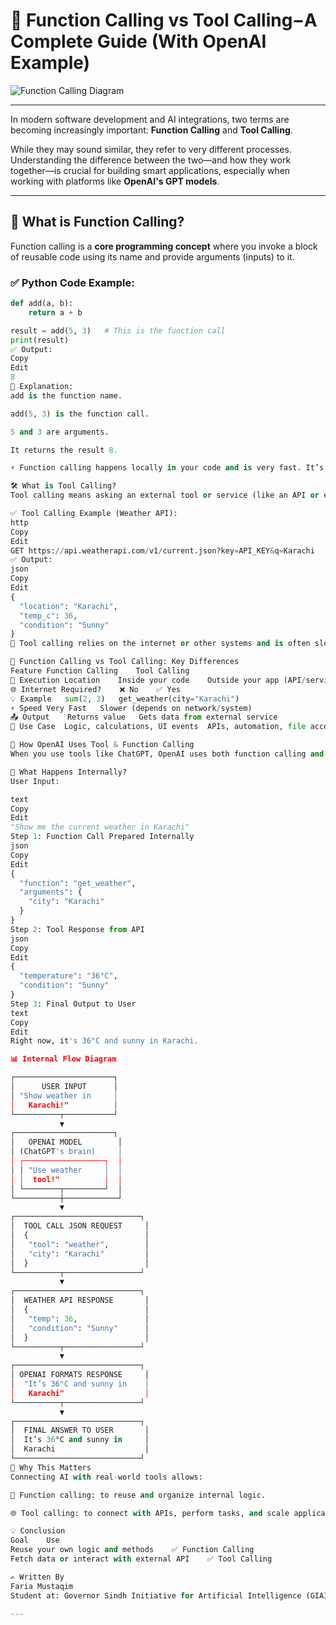 # 🔧 Function Calling vs Tool Calling – A Complete Guide (With OpenAI Example)

![Function Calling Diagram](https://miro.medium.com/v2/resize:fit:1400/format:webp/1*WbZg0zFExFiNRYfO5nYe9A.png)


---

In modern software development and AI integrations, two terms are becoming increasingly important: **Function Calling** and **Tool Calling**.

While they may sound similar, they refer to very different processes. Understanding the difference between the two—and how they work together—is crucial for building smart applications, especially when working with platforms like **OpenAI's GPT models**.

---

## 📌 What is Function Calling?

Function calling is a **core programming concept** where you invoke a block of reusable code using its name and provide arguments (inputs) to it.

### ✅ Python Code Example:

```python
def add(a, b):
    return a + b

result = add(5, 3)   # This is the function call
print(result)
✅ Output:
Copy
Edit
8
🔎 Explanation:
add is the function name.

add(5, 3) is the function call.

5 and 3 are arguments.

It returns the result 8.

⚡ Function calling happens locally in your code and is very fast. It’s used for logic, calculations, and handling actions inside apps.

🛠️ What is Tool Calling?
Tool calling means asking an external tool or service (like an API or executable program) to do something for your app.

✅ Tool Calling Example (Weather API):
http
Copy
Edit
GET https://api.weatherapi.com/v1/current.json?key=API_KEY&q=Karachi
✅ Output:
json
Copy
Edit
{
  "location": "Karachi",
  "temp_c": 36,
  "condition": "Sunny"
}
📡 Tool calling relies on the internet or other systems and is often slower than function calling. It’s used to fetch real-world data, send emails, access cloud tools, etc.

🔁 Function Calling vs Tool Calling: Key Differences
Feature	Function Calling	Tool Calling
📍 Execution Location	Inside your code	Outside your app (API/service)
🌐 Internet Required?	❌ No	✅ Yes
💡 Example	sum(2, 3)	get_weather(city="Karachi")
⚡ Speed	Very Fast	Slower (depends on network/system)
📤 Output	Returns value	Gets data from external service
🧠 Use Case	Logic, calculations, UI events	APIs, automation, file access, data

🤖 How OpenAI Uses Tool & Function Calling
When you use tools like ChatGPT, OpenAI uses both function calling and tool calling behind the scenes.

🧠 What Happens Internally?
User Input:

text
Copy
Edit
"Show me the current weather in Karachi"
Step 1: Function Call Prepared Internally
json
Copy
Edit
{
  "function": "get_weather",
  "arguments": {
    "city": "Karachi"
  }
}
Step 2: Tool Response from API
json
Copy
Edit
{
  "temperature": "36°C",
  "condition": "Sunny"
}
Step 3: Final Output to User
text
Copy
Edit
Right now, it's 36°C and sunny in Karachi.

📊 Internal Flow Diagram

┌──────────────────────┐
│      USER INPUT      │
│ "Show weather in     │
│   Karachi!"          │
└──────────┬───────────┘
           ▼
┌──────────────────────┐
│   OPENAI MODEL        │
│ (ChatGPT's brain)     │
│ ┌──────────────────┐  │
│ │ "Use weather     │  │
│ │  tool!"          │  │
│ └────────┬─────────┘  │
└──────────┼────────────┘
           ▼
┌────────────────────────────┐
│  TOOL CALL JSON REQUEST     │
│  {                          │
│   "tool": "weather",        │
│   "city": "Karachi"         │
│  }                          │
└──────────┬─────────────────┘
           ▼
┌────────────────────────────┐
│  WEATHER API RESPONSE       │
│  {                          │
│   "temp": 36,               │
│   "condition": "Sunny"      │
│  }                          │
└──────────┬─────────────────┘
           ▼
┌────────────────────────────┐
│ OPENAI FORMATS RESPONSE     │
│  "It’s 36°C and sunny in    │
│   Karachi"                  │
└──────────┬─────────────────┘
           ▼
┌────────────────────────────┐
│  FINAL ANSWER TO USER       │
│  It’s 36°C and sunny in     │
│  Karachi                    │
└────────────────────────────┘
🧩 Why This Matters
Connecting AI with real-world tools allows:

🔄 Function calling: to reuse and organize internal logic.

🌐 Tool calling: to connect with APIs, perform tasks, and scale applications.

💡 Conclusion
Goal	Use
Reuse your own logic and methods	✅ Function Calling
Fetch data or interact with external API	✅ Tool Calling

✍️ Written By
Faria Mustaqim
Student at: Governor Sindh Initiative for Artificial Intelligence (GIAIC)

---
